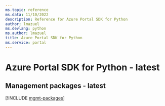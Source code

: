 ```yaml
---
ms.topic: reference
ms.data: 11/10/2022
description: Reference for Azure Portal SDK for Python
author: lmazuel
ms.devlang: python
ms.author: lmazuel
title: Azure Portal SDK for Python
ms.service: portal
---
```

# Azure Portal SDK for Python - latest

## Management packages - latest
[!INCLUDE [mgmt-packages](portal-mgmt-index.md)]